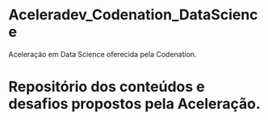 # Aceleradev_Codenation_DataScience
Aceleração em Data Science oferecida pela Codenation.
# Repositório dos conteúdos e desafios propostos pela Aceleração.
